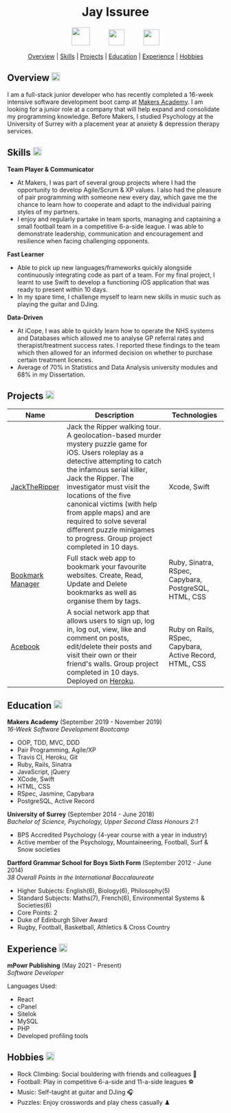 <a name="top"></a>

<h1 align="center"> Jay Issuree </h1>

  <p align="center">
    <a href="https://www.linkedin.com/in/jay-issuree-928a1a171/"><img src="https://www.iconfinder.com/data/icons/free-social-icons/67/linkedin_circle_color-512.png" hspace="20" height="42" width="42"></a>
    <a href="https://www.codewars.com/users/Jay_Issuree"><img src="https://www.codewars.com/users/Jay_Issuree/badges/micro" hspace="20" height="37"></a>
    <a href="https://github.com/JayIssuree"><img src="https://upload.wikimedia.org/wikipedia/commons/thumb/9/91/Octicons-mark-github.svg/1200px-Octicons-mark-github.svg.png" hspace="20" height="37" width="37"></a>
  </p>

<div align="center">

[Overview](#Overview) |
[Skills](#Skills) |
[Projects](#Projects) |
[Education](#Education) |
[Experience](#Experience) |
[Hobbies](#Hobbies)

</div>

<a name="Overview">
  <h2 align="left"> Overview <a href="#top"><img src="https://miro.medium.com/max/704/1*1Ton78FSdk68hl531ohL7w.png" height="20" width="20"></a></h2>
</a>

I am a full-stack junior developer who has recently completed a 16-week intensive software development boot camp at [Makers Academy](https://github.com/makersacademy). I am looking for a junior role at a company that will help expand and consolidate my programming knowledge.
Before Makers, I studied Psychology at the University of Surrey with a placement year at anxiety & depression therapy services.

<a name="Skills">
  <h2 align="left"> Skills <a href="#top"><img src="https://miro.medium.com/max/704/1*1Ton78FSdk68hl531ohL7w.png" height="20" width="20"></a></h2>
</a>

**Team Player & Communicator**

- At Makers, I was part of several group projects where I had the opportunity to develop Agile/Scrum & XP values. I also had the pleasure of pair programming with someone new every day, which gave me the chance to learn how to cooperate and adapt to the individual pairing styles of my partners.
- I enjoy and regularly partake in team sports, managing and captaining a small football team in a competitive 6-a-side league. I was able to demonstrate leadership, communication and encouragement and resilience when facing challenging opponents.

**Fast Learner**

- Able to pick up new languages/frameworks quickly alongside continuously integrating code as part of a team. For my final project, I learnt to use Swift to develop a functioning iOS application that was ready to present within 10 days.
- In my spare time, I challenge myself to learn new skills in music such as playing the guitar and DJing.

**Data-Driven**

- At iCope, I was able to quickly learn how to operate the NHS systems and Databases which allowed me to analyse GP referral rates and therapist/treatment success rates. I reported these findings to the team which then allowed for an informed decision on whether to purchase certain treatment licences.
- Average of 70% in Statistics and Data Analysis university modules and 68% in my Dissertation. 

<a name="Projects">
  <h2 align="left"> Projects <a href="#top"><img src="https://miro.medium.com/max/704/1*1Ton78FSdk68hl531ohL7w.png" height="20" width="20"></a></h2>
</a>

| Name | Description | Technologies
| ---- | ----------- | ------------|
| [JackTheRipper](https://github.com/JayIssuree/Team-6-Game) | Jack the Ripper walking tour. A geolocation-based murder mystery puzzle game for iOS. Users roleplay as a detective attempting to catch the infamous serial killer, Jack the Ripper. The investigator must visit the locations of the five canonical victims (with help from apple maps) and are required to solve several different puzzle minigames to progress. Group project completed in 10 days. | Xcode, Swift |
| [Bookmark Manager](https://github.com/JayIssuree/bookmark_manager) | Full stack web app to bookmark your favourite websites. Create, Read, Update and Delete bookmarks as well as organise them by tags. | Ruby, Sinatra, RSpec, Capybara, PostgreSQL, HTML, CSS | 
| [Acebook](https://github.com/JayIssuree/acebook-short-ferret-midnight)| A social network app that allows users to sign up, log in, log out, view, like and comment on posts, edit/delete their posts and visit their own or their friend's walls. Group project completed in 10 days. Deployed on [Heroku](https://salty-peak-83707.herokuapp.com/). | Ruby on Rails, RSpec, Capybara, Active Record, HTML, CSS |

<a name="Education">
  <h2 align="left"> Education <a href="#top"><img src="https://miro.medium.com/max/704/1*1Ton78FSdk68hl531ohL7w.png" height="20" width="20"></a></h2>
</a>

**Makers Academy** (September 2019 - November 2019)     
*16-Week Software Development Bootcamp*

- OOP, TDD, MVC, DDD
- Pair Programming, Agile/XP
- Travis CI, Heroku, Git
- Ruby, Rails, Sinatra
- JavaScript, jQuery
- XCode, Swift
- HTML, CSS
- RSpec, Jasmine, Capybara
- PostgreSQL, Active Record

**University of Surrey** (September 2014 - June 2018)      
*Bachelor of Science, Psychology, Upper Second Class Honours 2:1*

- BPS Accredited Psychology (4-year course with a year in industry)
- Active member of the Psychology, Mountaineering, Football, Surf & Snow societies

**Dartford Grammar School for Boys Sixth Form** (September 2012 - June 2014)     
*38 Overall Points in the International Baccalaureate*

- Higher Subjects: English(6), Biology(6), Philosophy(5)
- Standard Subjects: Maths(7), French(6), Environmental Systems & Societies(6)
- Core Points: 2
- Duke of Edinburgh Silver Award
- Rugby, Football, Basketball, Athletics & Cross Country

<a name="Experience">
  <h2 align="left"> Experience <a href="#top"><img src="https://miro.medium.com/max/704/1*1Ton78FSdk68hl531ohL7w.png" height="20" width="20"></a></h2>
</a>

**mPowr Publishing** (May 2021 - Present)     
*Software Developer*

Languages Used:
- React
- cPanel
- Sitelok
- MySQL
- PHP
- Developed profiling tools

<a name="Hobbies">
  <h2 align="left"> Hobbies <a href="#top"><img src="https://miro.medium.com/max/704/1*1Ton78FSdk68hl531ohL7w.png" height="20" width="20"></a></h2>
</a>

- Rock Climbing: Social bouldering with friends and colleagues :climbing:
- Football: Play in competitive 6-a-side and 11-a-side leagues :soccer:
- Music: Self-taught at guitar and DJing :headphones:
- Puzzles: Enjoy crosswords and play chess casually :chess_pawn:
